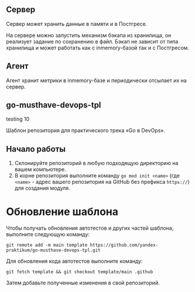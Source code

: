 ## Сервер
Сервер может хранить данные в памяти и в Постгресе.

На сервере можно запустить механизм бэкапа из хранилища, он реализует задание по сохранению в файл. Бэкап не зависит от типа хранилища и может работать как с inmemory-базой так и с Постгресом.

## Агент
Агент хранит метрики в inmemory-базе и периодически отсылает их на сервер.

## go-musthave-devops-tpl

testing 10

Шаблон репозитория для практического трека «Go в DevOps».

## Начало работы

1. Склонируйте репозиторий в любую подходящую директорию на вашем компьютере.
2. В корне репозитория выполните команду `go mod init <name>` (где `<name>` - адрес вашего репозитория на GitHub без префикса `https://`) для создания модуля.

# Обновление шаблона

Чтобы получать обновления автотестов и других частей шаблона, выполните следующую команду:

```
git remote add -m main template https://github.com/yandex-praktikum/go-musthave-devops-tpl.git
```

Для обновления кода автотестов выполните команду:

```
git fetch template && git checkout template/main .github
```

Затем добавьте полученные изменения в свой репозиторий.
